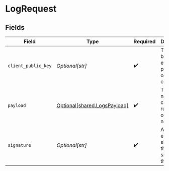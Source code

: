 # LogRequest


## Fields

| Field                                                                  | Type                                                                   | Required                                                               | Description                                                            |
| ---------------------------------------------------------------------- | ---------------------------------------------------------------------- | ---------------------------------------------------------------------- | ---------------------------------------------------------------------- |
| `client_public_key`                                                    | *Optional[str]*                                                        | :heavy_check_mark:                                                     | The base64-encoded public key of the client:                           |
| `payload`                                                              | [Optional[shared.LogsPayload]](undefined/models/shared/logspayload.md) | :heavy_check_mark:                                                     | The data needed to cancel a running job on the network                 |
| `signature`                                                            | *Optional[str]*                                                        | :heavy_check_mark:                                                     | A base64-encoded signature of the data, signed by the client:          |